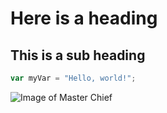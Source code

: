 # Here is a heading
## This is a sub heading

``` javascript
var myVar = "Hello, world!";
```

![Image of Master Chief](https://static.wikia.nocookie.net/vgcdatabase/images/5/53/John-117_Halo_4_Render.png/revision/latest?cb=20140417230646)

